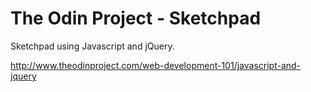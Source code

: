 # The Odin Project - Sketchpad

Sketchpad using Javascript and jQuery.

http://www.theodinproject.com/web-development-101/javascript-and-jquery
